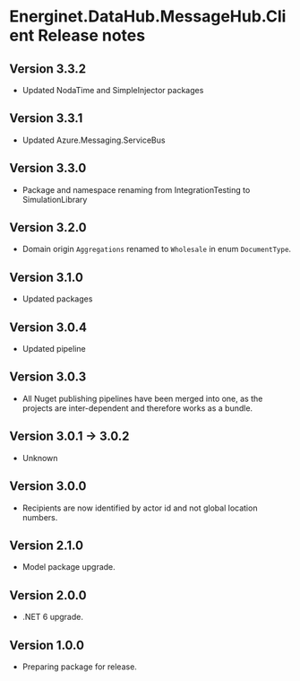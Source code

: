 # Energinet.DataHub.MessageHub.Client Release notes

## Version 3.3.2

- Updated NodaTime and SimpleInjector packages

## Version 3.3.1

- Updated Azure.Messaging.ServiceBus

## Version 3.3.0

- Package and namespace renaming from IntegrationTesting to SimulationLibrary

## Version 3.2.0

- Domain origin `Aggregations` renamed to `Wholesale` in enum `DocumentType`.

## Version 3.1.0

- Updated packages

## Version 3.0.4

- Updated pipeline

## Version 3.0.3

- All Nuget publishing pipelines have been merged into one, as the projects are inter-dependent and therefore works as a bundle.

## Version 3.0.1 -> 3.0.2

- Unknown

## Version 3.0.0

- Recipients are now identified by actor id and not global location numbers.

## Version 2.1.0

- Model package upgrade.

## Version 2.0.0

- .NET 6 upgrade.

## Version 1.0.0

- Preparing package for release.
